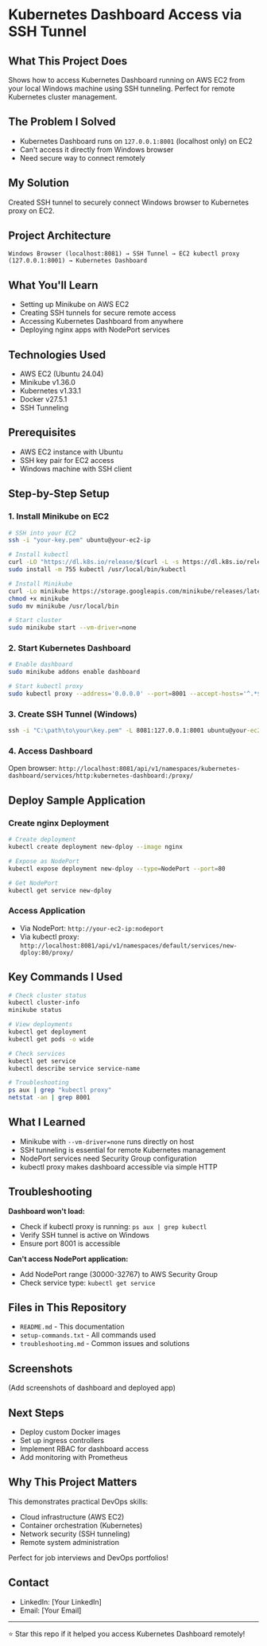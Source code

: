 # Kubernetes Dashboard Access via SSH Tunnel

## What This Project Does
Shows how to access Kubernetes Dashboard running on AWS EC2 from your local Windows machine using SSH tunneling. Perfect for remote Kubernetes cluster management.

## The Problem I Solved
- Kubernetes Dashboard runs on `127.0.0.1:8001` (localhost only) on EC2
- Can't access it directly from Windows browser
- Need secure way to connect remotely

## My Solution
Created SSH tunnel to securely connect Windows browser to Kubernetes proxy on EC2.

## Project Architecture
```
Windows Browser (localhost:8081) → SSH Tunnel → EC2 kubectl proxy (127.0.0.1:8001) → Kubernetes Dashboard
```

## What You'll Learn
- Setting up Minikube on AWS EC2
- Creating SSH tunnels for secure remote access
- Accessing Kubernetes Dashboard from anywhere
- Deploying nginx apps with NodePort services

## Technologies Used
- AWS EC2 (Ubuntu 24.04)
- Minikube v1.36.0
- Kubernetes v1.33.1
- Docker v27.5.1
- SSH Tunneling

## Prerequisites
- AWS EC2 instance with Ubuntu
- SSH key pair for EC2 access
- Windows machine with SSH client

## Step-by-Step Setup

### 1. Install Minikube on EC2
```bash
# SSH into your EC2
ssh -i "your-key.pem" ubuntu@your-ec2-ip

# Install kubectl
curl -LO "https://dl.k8s.io/release/$(curl -L -s https://dl.k8s.io/release/stable.txt)/bin/linux/amd64/kubectl"
sudo install -m 755 kubectl /usr/local/bin/kubectl

# Install Minikube
curl -Lo minikube https://storage.googleapis.com/minikube/releases/latest/minikube-linux-amd64
chmod +x minikube
sudo mv minikube /usr/local/bin

# Start cluster
sudo minikube start --vm-driver=none
```

### 2. Start Kubernetes Dashboard
```bash
# Enable dashboard
sudo minikube addons enable dashboard

# Start kubectl proxy
sudo kubectl proxy --address='0.0.0.0' --port=8001 --accept-hosts='^.*$' &
```

### 3. Create SSH Tunnel (Windows)
```cmd
ssh -i "C:\path\to\your\key.pem" -L 8081:127.0.0.1:8001 ubuntu@your-ec2-ip
```

### 4. Access Dashboard
Open browser: `http://localhost:8081/api/v1/namespaces/kubernetes-dashboard/services/http:kubernetes-dashboard:/proxy/`

## Deploy Sample Application

### Create nginx Deployment
```bash
# Create deployment
kubectl create deployment new-dploy --image nginx

# Expose as NodePort
kubectl expose deployment new-dploy --type=NodePort --port=80

# Get NodePort
kubectl get service new-dploy
```

### Access Application
- Via NodePort: `http://your-ec2-ip:nodeport`
- Via kubectl proxy: `http://localhost:8081/api/v1/namespaces/default/services/new-dploy:80/proxy/`

## Key Commands I Used

```bash
# Check cluster status
kubectl cluster-info
minikube status

# View deployments
kubectl get deployment
kubectl get pods -o wide

# Check services
kubectl get service
kubectl describe service service-name

# Troubleshooting
ps aux | grep "kubectl proxy"
netstat -an | grep 8001
```

## What I Learned
- Minikube with `--vm-driver=none` runs directly on host
- SSH tunneling is essential for remote Kubernetes management
- NodePort services need Security Group configuration
- kubectl proxy makes dashboard accessible via simple HTTP

## Troubleshooting

**Dashboard won't load:**
- Check if kubectl proxy is running: `ps aux | grep kubectl`
- Verify SSH tunnel is active on Windows
- Ensure port 8001 is accessible

**Can't access NodePort application:**
- Add NodePort range (30000-32767) to AWS Security Group
- Check service type: `kubectl get service`

## Files in This Repository
- `README.md` - This documentation
- `setup-commands.txt` - All commands used
- `troubleshooting.md` - Common issues and solutions

## Screenshots
(Add screenshots of dashboard and deployed app)

## Next Steps
- Deploy custom Docker images
- Set up ingress controllers
- Implement RBAC for dashboard access
- Add monitoring with Prometheus

## Why This Project Matters
This demonstrates practical DevOps skills:
- Cloud infrastructure (AWS EC2)
- Container orchestration (Kubernetes)
- Network security (SSH tunneling)
- Remote system administration

Perfect for job interviews and DevOps portfolios!

## Contact
- LinkedIn: [Your LinkedIn]
- Email: [Your Email]

---
⭐ Star this repo if it helped you access Kubernetes Dashboard remotely!